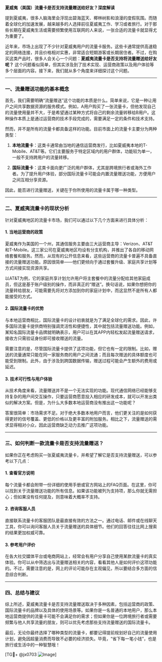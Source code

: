 **夏威夷（美国）流量卡是否支持流量赠送给好友？深度解读**

提到夏威夷，很多人脑海里会浮现出碧海蓝天、椰林树影和浪漫的度假氛围。而随着全球化的加速发展，越来越多的人选择前往夏威夷工作、学习或者旅行。对于那些长期在夏威夷生活或需要频繁使用互联网的人来说，一张合适的流量卡就显得尤为重要了。

近年来，市场上出现了不少针对夏威夷用户的流量卡服务。这些卡通常提供高速稳定的网络连接，并且价格相对实惠，非常适合短期游客或长期居住者。不过，在购买这类产品时，很多人会关心一个问题：**夏威夷流量卡是否支持将流量赠送给好友呢？** 这个问题看似简单，但其实涉及到了技术实现、运营商政策以及用户体验等多个层面的内容。接下来，我们就从多个角度来详细探讨这个问题。

---

### **一、流量赠送功能的基本概念**

首先，我们需要明确“流量赠送”这个功能的本质是什么。简单来说，它是一种让用户之间共享数据资源的服务模式。例如，A用户购买了一张流量卡，但他发现自己的流量使用量并不大，于是希望通过某种方式将自己的剩余流量转移给B用户。这种操作本质上是通过运营商的技术手段完成的，需要满足一定的条件和技术支持。

然而，并不是所有的流量卡都具备这样的功能。目前市面上的流量卡主要分为两种类型：

1. **本地流量卡**：这类卡通常由当地的通信运营商发行，比如夏威夷本地的T-Mobile、AT&T等。它们主要服务于特定区域内的用户群体，功能较为单一，一般不支持跨用户的流量转移。
   
2. **国际流量卡**：这类卡面向更广泛的用户群体，尤其是跨境旅行者或海外工作者。为了提升用户体验，部分国际流量卡可能会内置流量赠送功能，方便用户之间互相分享资源。

因此，能否进行流量赠送，关键在于你所使用的流量卡属于哪一种类型。

---

### **二、夏威夷流量卡的现状分析**

针对夏威夷地区的流量卡市场，我们可以通过以下几个方面来进行具体分析：

#### **1. 当地运营商的政策**
夏威夷作为美国的一个州，其通信服务主要由三大运营商主导：Verizon、AT&T和T-Mobile。这三家公司在夏威夷地区均设有分支机构，并推出了各自的移动网络套餐和服务。然而，从现有的公开信息来看，这些运营商的流量卡普遍不具备直接的流量赠送功能。原因很简单——他们更倾向于通过套餐升级、家庭共享计划等方式间接实现资源共享。

以AT&T为例，它的家庭共享计划允许用户将主套餐中的流量分配给其他家庭成员，但这是基于账户级别的操作，而非真正的“赠送”。换句话说，如果你想把你的流量转给朋友，可能需要先将对方添加到你的家庭计划中，而这显然不是所有人都能接受的方式。

#### **2. 国际流量卡的优势**
与本地运营商相比，国际流量卡的设计初衷就是为了满足全球化的需求。因此，许多国际流量卡提供商特别强调灵活性和便捷性，其中就包括流量赠送功能。例如，某知名国际流量卡品牌就明确表示，用户可以在其APP内轻松发起流量赠送请求，接收方只需验证身份即可接收赠送的流量。

需要注意的是，尽管国际流量卡提供了这项功能，但它也有一定的限制。比如，赠送的流量通常只能在同一家服务商的用户之间流通；而且每次赠送的具体额度也可能受到限制。此外，由于涉及到跨国数据传输，赠送过程可能会产生额外的费用或延迟。

#### **3. 技术可行性与用户体验**
从技术角度来看，流量赠送并不是一个无法实现的功能。现代通信网络已经能够支持复杂的用户间交互操作，只要运营商愿意投入相应的研发成本，就可以开发出类似的解决方案。但是，为什么大多数本地运营商没有推出这一功能呢？

答案很简单：市场需求不足。对于绝大多数本地用户而言，他们更关注的是如何获得更好的信号覆盖、更低的价格以及更丰富的附加服务。相比之下，流量赠送的需求显得相对小众，因此运营商缺乏动力去推广这项功能。

---

### **三、如何判断一款流量卡是否支持流量赠送？**

如果你正在考虑购买一张夏威夷流量卡，并希望了解它是否支持流量赠送，可以参考以下几点：

#### **1. 查看官方说明**
每个流量卡都会附带一份详细的使用手册或官方网站上的FAQ页面。在这里，你可以找到关于流量赠送功能的所有信息。如果该功能被列为支持项，那么你就无需担心；但如果没有任何提及，则意味着大概率不支持。

#### **2. 咨询客服人员**
直接联系流量卡的客服团队是最直接有效的方法之一。通过电话、邮件或在线聊天工具，你可以询问客服人员关于流量赠送的具体细节。他们的回答往往比网上搜索的结果更加权威可靠。

#### **3. 参考用户评价**
在各大社交媒体平台或电商网站上，经常会有用户分享自己使用某款流量卡的真实体验。你可以从中筛选出与流量赠送相关的内容，看看其他人是如何评价这项功能的。不过，需要注意的是，网上的评论可能存在主观偏见，所以要结合多方面的信息综合判断。

---

### **四、总结与建议**

综上所述，夏威夷流量卡是否支持流量赠送取决于多种因素，包括运营商的政策、国际流量卡的品牌以及具体的使用场景等。如果你是一名普通的本地用户，那么本地运营商提供的流量卡可能不会满足你的需求；但如果你是一位跨境旅行者或需要频繁与他人共享流量的朋友，则可以优先考虑那些支持流量赠送的国际流量卡。

最后，无论你最终选择了哪种类型的流量卡，都要记得提前规划好自己的流量使用计划，避免因超量消费而导致不必要的经济损失。毕竟，“省下每一笔小钱”，也是旅行或生活中的一种智慧哦！

[TG💪+ @jx0703 ![Image](https://github.com/user-attachments/assets/dbca1d08-cadb-493c-b0ec-ad6f7a83f270)]